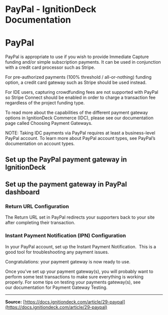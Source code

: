 # PayPal - IgnitionDeck Documentation

# PayPal

[](javascript:window.print())
PayPal is appropriate to use if you wish to provide Immediate Capture funding and/or simple subscription payments. It can be used in conjunction with a credit card processor such as Stripe.

For pre-authorized payments (100% threshold / all-or-nothing) funding option, a credit card gateway such as Stripe should be used instead.

For IDE users, capturing crowdfunding fees are not supported with PayPal so Stripe Connect should be enabled in order to charge a transaction fee regardless of the project funding type.

To read more about the capabilities of the different payment gateway options in IgnitionDeck Commerce (IDC), please see our documentation page called Choosing Payment Gateways.

NOTE: Taking IDC payments via PayPal requires at least a business-level PayPal account. To learn more about PayPal account types, see PayPal’s documentation on account types.

## Set up the PayPal payment gateway in IgnitionDeck

## Set up the payment gateway in PayPal dashboard

### Return URL Configuration

The Return URL set in PayPal redirects your supporters back to your site after completing their transaction.

### Instant Payment Notification (IPN) Configuration

In your PayPal account, set up the Instant Payment Notification.  This is a good tool for troubleshooting any payment issues.

Congratulations: your payment gateway is now ready to use.

Once you’ve set up your payment gateway(s), you will probably want to perform some test transactions to make sure everything is working properly. For some tips on testing your payments gateway(s), see our documentation for Payment Gateway Testing.



---
**Source:** [https://docs.ignitiondeck.com/article/29-paypal](https://docs.ignitiondeck.com/article/29-paypal)
